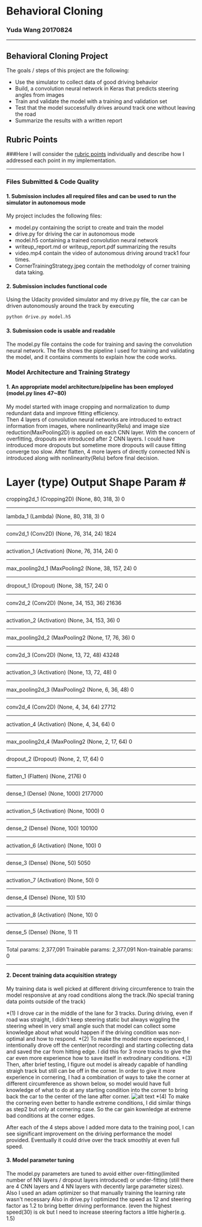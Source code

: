 # **Behavioral Cloning**

### Yuda Wang 20170824
---
## **Behavioral Cloning Project**

The goals / steps of this project are the following:
* Use the simulator to collect data of good driving behavior
* Build, a convolution neural network in Keras that predicts steering angles from images
* Train and validate the model with a training and validation set
* Test that the model successfully drives around track one without leaving the road
* Summarize the results with a written report


[//]: # (Image References)

[image1]: ./CornerTrainingStrategy.jpeg "Model Visualization"
[image2]: ./examples/placeholder.png "Grayscaling"
[image3]: ./examples/placeholder_small.png "Recovery Image"
[image4]: ./examples/placeholder_small.png "Recovery Image"
[image5]: ./examples/placeholder_small.png "Recovery Image"
[image6]: ./examples/placeholder_small.png "Normal Image"
[image7]: ./examples/placeholder_small.png "Flipped Image"

## Rubric Points
###Here I will consider the [rubric points](https://review.udacity.com/#!/rubrics/432/view) individually and describe how I addressed each point in my implementation.  

---
### Files Submitted & Code Quality

#### 1. Submission includes all required files and can be used to run the simulator in autonomous mode

My project includes the following files:
* model.py containing the script to create and train the model
* drive.py for driving the car in autonomous mode
* model.h5 containing a trained convolution neural network 
* writeup_report.md or writeup_report.pdf summarizing the results
* video.mp4 contain the video of autonomous driving around track1 four times.
* CornerTrainingStrategy.jpeg contain the methodolgy of corner training data taking.

#### 2. Submission includes functional code
Using the Udacity provided simulator and my drive.py file, the car can be driven autonomously around the track by executing 
```sh
python drive.py model.h5
```

#### 3. Submission code is usable and readable

The model.py file contains the code for training and saving the convolution neural network. The file shows the pipeline I used for training and validating the model, and it contains comments to explain how the code works.

### Model Architecture and Training Strategy

#### 1. An appropriate model architecture/pipeline has been employed (model.py lines 47~80)

My model started with image cropping and normalization to dump redundant data and improve fitting efficiency.  
Then 4 layers of convolution neural networks are introduced to extract information from images, where nonlinearity(Relu) and image size reduction(MaxPooling2D) is applied on each CNN layer.
With the concern of overfitting, dropouts are introduced after 2 CNN layers. I could have introduced more dropouts but sometime more dropouts will cause fitting converge too slow.
After flatten, 4 more layers of directly connected NN is introduced along with nonlinearity(Relu) before final decision.

Layer (type)                 Output Shape              Param #   
=================================================================
cropping2d_1 (Cropping2D)    (None, 80, 318, 3)        0         
_________________________________________________________________
lambda_1 (Lambda)            (None, 80, 318, 3)        0         
_________________________________________________________________
conv2d_1 (Conv2D)            (None, 76, 314, 24)       1824      
_________________________________________________________________
activation_1 (Activation)    (None, 76, 314, 24)       0         
_________________________________________________________________
max_pooling2d_1 (MaxPooling2 (None, 38, 157, 24)       0         
_________________________________________________________________
dropout_1 (Dropout)          (None, 38, 157, 24)       0         
_________________________________________________________________
conv2d_2 (Conv2D)            (None, 34, 153, 36)       21636     
_________________________________________________________________
activation_2 (Activation)    (None, 34, 153, 36)       0         
_________________________________________________________________
max_pooling2d_2 (MaxPooling2 (None, 17, 76, 36)        0         
_________________________________________________________________
conv2d_3 (Conv2D)            (None, 13, 72, 48)        43248     
_________________________________________________________________
activation_3 (Activation)    (None, 13, 72, 48)        0         
_________________________________________________________________
max_pooling2d_3 (MaxPooling2 (None, 6, 36, 48)         0         
_________________________________________________________________
conv2d_4 (Conv2D)            (None, 4, 34, 64)         27712     
_________________________________________________________________
activation_4 (Activation)    (None, 4, 34, 64)         0         
_________________________________________________________________
max_pooling2d_4 (MaxPooling2 (None, 2, 17, 64)         0         
_________________________________________________________________
dropout_2 (Dropout)          (None, 2, 17, 64)         0         
_________________________________________________________________
flatten_1 (Flatten)          (None, 2176)              0         
_________________________________________________________________
dense_1 (Dense)              (None, 1000)              2177000   
_________________________________________________________________
activation_5 (Activation)    (None, 1000)              0         
_________________________________________________________________
dense_2 (Dense)              (None, 100)               100100    
_________________________________________________________________
activation_6 (Activation)    (None, 100)               0         
_________________________________________________________________
dense_3 (Dense)              (None, 50)                5050      
_________________________________________________________________
activation_7 (Activation)    (None, 50)                0         
_________________________________________________________________
dense_4 (Dense)              (None, 10)                510       
_________________________________________________________________
activation_8 (Activation)    (None, 10)                0         
_________________________________________________________________
dense_5 (Dense)              (None, 1)                 11        
_________________________________________________________________
Total params: 2,377,091
Trainable params: 2,377,091
Non-trainable params: 0
_________________________________________________________________

#### 2. Decent training data acquisition strategy

My training data is well picked at different driving circumference to train the model responsive at any road conditions along the track.(No special traning data points outside of the track)

*(1) I drove car in the middle of the lane for 3 tracks. During driving, even if road was straight, I didn't keep steering static but always wiggling the steering wheel in very small angle such that model can collect some knowledge about what would happen if the driving condition was non-optimal and how to respond.
*(2) To make the model more experienced, I intentionally drove off the center(not recording) and starting collecting data and saved the car from hitting edge. I did this for 3 more tracks to give the car even more experience how to save itself in extrodinary conditions.
*(3) Then, after brief testing, I figure out  model is already capable of handling straigh track but still can be off in the corner. In order to give it more experience in cornering, I had a combination of ways to take the corner at different circumference as shown below, so model would have full knowledge of what to do at any starting condition into the corner to bring back the car to the center of the lane after corner.
![alt text][image1]
*(4) To make the cornering even better to handle extreme conditions, I did similar things as step2 but only at cornering case. So the car gain kownledge at extreme bad conditions at the corner edges.

After each of the 4 steps above I added more data to the training pool, I can see significant improvement on the driving performance the model provided. Eventually it could drive over the track smoothly at even full speed.

#### 3. Model parameter tuning

The model.py parameters are tuned to avoid either over-fitting(limited number of NN layers / dropout layers introduced) or under-fitting (still there are 4 CNN layers and 4 NN layers with decently large parameter sizes).
Also I used an adam optimizer so that manually training the learning rate wasn't necessary
Also in drive.py I optimized the speed as 12 and steering factor as 1.2 to bring better driving performance. (even the highest speed(30) is ok but I need to increase steering factors a little higher(e.g. 1.5)

